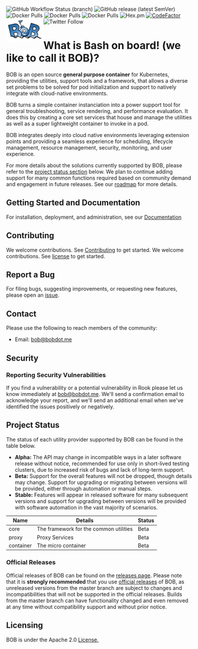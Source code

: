 ![GitHub Workflow Status (branch)](https://img.shields.io/github/workflow/status/BobDotMe/bob/release/v0.9.5)
![GitHub release (latest SemVer)](https://img.shields.io/github/v/release/BobDotMe/bob)
![Docker Pulls](https://img.shields.io/docker/pulls/bobdotme/bob?label=docker%20pulls%20-%20container)
![Docker Pulls](https://img.shields.io/docker/pulls/bobdotme/bob-core?label=docker%20pulls%20-%20core)
![Docker Pulls](https://img.shields.io/docker/pulls/bobdotme/bob-proxy?label=docker%20pulls%20-%20proxy)
![Hex.pm](https://img.shields.io/hexpm/l/apa)
[![CodeFactor](https://www.codefactor.io/repository/github/bobdotme/bob/badge)](https://www.codefactor.io/repository/github/bobdotme/bob)
![Twitter Follow](https://img.shields.io/twitter/follow/BobDotMe?style=social)
<img alt="bob" align="left" src="docs/bob.png" width="20%" height="20%">
# What is Bash on board! (we like to call it BOB)?

BOB is an open source **general purpose container** for Kubernetes, providing the utilities, support tools and a framework, that allows a diverse set problems to be solved for pod initialization and support to natively integrate with cloud-native environments.

BOB turns a simple container instanciation into a power support tool for general troubleshooting, service rendering, and performance evaluation.  It does this by creating a core set services that house and manage the utilities as well as a super lightweight container to invoke in a pod.  

BOB integrates deeply into cloud native environments leveraging extension points and providing a seamless experience for scheduling, lifecycle management, resource management, security, monitoring, and user experience.

For more details about the solutions currently supported by BOB, please refer to the [project status section](#project-status) below.
We plan to continue adding support for many common functions required based on community demand and engagement in future releases. See our [roadmap](https://bobdotme.github.io/bob/#!road.md) for more details.

## Getting Started and Documentation

For installation, deployment, and administration, see our [Documentation](https://bobdotme.github.io/bob/#!documentation.md)

## Contributing

We welcome contributions. See [Contributing](contrib.md) to get started.
We welcome contributions. See [license](license.md) to get started.

## Report a Bug

For filing bugs, suggesting improvements, or requesting new features, please open an [issue](https://github.com/bobdotme/bob/issues).

## Contact

Please use the following to reach members of the community:

- Email: [bob@bobdot.me](mailto:bob@bobdot.me)

## Security

### Reporting Security Vulnerabilities

If you find a vulnerability or a potential vulnerability in Rook please let us know immediately at
[bob@bobdot.me](mailto:bob@bobdot.me). We'll send a confirmation email to acknowledge your
report, and we'll send an additional email when we've identified the issues positively or
negatively.


## Project Status

The status of each utility provider supported by BOB can be found in the table below.

- **Alpha:** The API may change in incompatible ways in a later software release without notice, recommended for use only in short-lived testing clusters, due to increased risk of bugs and lack of long-term support.
- **Beta:** Support for the overall features will not be dropped, though details may change. Support for upgrading or migrating between versions will be provided, either through automation or manual steps.
- **Stable:** Features will appear in released software for many subsequent versions and support for upgrading between versions will be provided with software automation in the vast majority of scenarios.

|Name|Details|Status                                                                                                                                                                                                                                                                                                        
| -  | - | - |
|core|The framework for the common utilities|Beta|                                                                                                                                                                                                                                                                              
|proxy|Proxy Services|Beta|                                                                                             
|container|The micro container|Beta                                                                                        

### Official Releases

Official releases of BOB can be found on the [releases page](https://github.com/bobdotme/bob/releases).
Please note that it is **strongly recommended** that you use [official releases](https://github.com/BobDotMe/bob/releases) of BOB, as unreleased versions from the master branch are subject to changes and incompatibilities that will not be supported in the official releases.
Builds from the master branch can have functionality changed and even removed at any time without compatibility support and without prior notice.

## Licensing

BOB is under the Apache 2.0 [License.](https://bobdotme.github.io/bob/#!license.md)

<!--stackedit_data:
eyJoaXN0b3J5IjpbNzkzNjg2MDA3XX0=
-->
